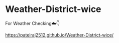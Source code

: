 # Weather-District-wice

For Weather Checking☁️👇

https://patelraj2512.github.io/Weather-District-wice/
